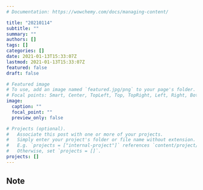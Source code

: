 ```yaml
---
# Documentation: https://wowchemy.com/docs/managing-content/

title: "20210114"
subtitle: ""
summary: ""
authors: []
tags: []
categories: []
date: 2021-01-13T15:33:07Z
lastmod: 2021-01-13T15:33:07Z
featured: false
draft: false

# Featured image
# To use, add an image named `featured.jpg/png` to your page's folder.
# Focal points: Smart, Center, TopLeft, Top, TopRight, Left, Right, BottomLeft, Bottom, BottomRight.
image:
  caption: ""
  focal_point: ""
  preview_only: false

# Projects (optional).
#   Associate this post with one or more of your projects.
#   Simply enter your project's folder or file name without extension.
#   E.g. `projects = ["internal-project"]` references `content/project/deep-learning/index.md`.
#   Otherwise, set `projects = []`.
projects: []
---
```


## Note

